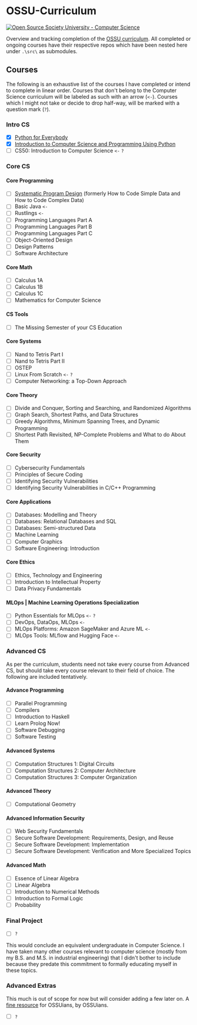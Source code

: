 # OSSU-Curriculum

[![Open Source Society University - Computer Science](https://img.shields.io/badge/OSSU-computer--science-blue.svg)](https://github.com/ossu/computer-science)

Overview and tracking completion of the [OSSU curriculum](https://github.com/ossu/computer-science). All completed or ongoing courses have their respective repos which have been nested here under `.\src\` as submodules.

## Courses

The following is an exhaustive list of the courses I have completed or intend to complete in linear order. Courses that don't belong to the Computer Science curriculum will be labeled as such with an arrow (`<-`). Courses which I might not take or decide to drop half-way, will be marked with a question mark (`?`).

### Intro CS

- [x] [Python for Everybody](https://github.com/MantiMantilla/Py4E)
- [x] [Introduction to Computer Science and Programming Using Python](https://github.com/MantiMantilla/Introduction-to-Computer-Science-edX)
- [ ] CS50: Introduction to Computer Science `<-` `?`

### Core CS

#### Core Programming

- [ ] [Systematic Program Design](https://github.com/MantiMantilla/How-to-Code-Simple-Data-edX/) (formerly How to Code Simple Data and How to Code Complex Data)
- [ ] Basic Java `<-`
- [ ] Rustlings `<-`
- [ ] Programming Languages Part A
- [ ] Programming Languages Part B
- [ ] Programming Languages Part C
- [ ] Object-Oriented Design
- [ ] Design Patterns
- [ ] Software Architecture

#### Core Math

- [ ] Calculus 1A
- [ ] Calculus 1B
- [ ] Calculus 1C
- [ ] Mathematics for Computer Science

#### CS Tools

- [ ] The Missing Semester of your CS Education

#### Core Systems

- [ ] Nand to Tetris Part I
- [ ] Nand to Tetris Part II
- [ ] OSTEP
- [ ] Linux From Scratch `<-` `?`
- [ ] Computer Networking: a Top-Down Approach

#### Core Theory

- [ ] Divide and Conquer, Sorting and Searching, and Randomized Algorithms
- [ ] Graph Search, Shortest Paths, and Data Structures
- [ ] Greedy Algorithms, Minimum Spanning Trees, and Dynamic Programming
- [ ] Shortest Path Revisited, NP-Complete Problems and What to do About Them

#### Core Security

- [ ] Cybersecurity Fundamentals
- [ ] Principles of Secure Coding
- [ ] Identifying Security Vulnerabilities
- [ ] Identifying Security Vulnerabilities in C/C++ Programming

#### Core Applications

- [ ] Databases: Modelling and Theory
- [ ] Databases: Relational Databases and SQL
- [ ] Databases: Semi-structured Data
- [ ] Machine Learning
- [ ] Computer Graphics
- [ ] Software Engineering: Introduction

#### Core Ethics
- [ ] Ethics, Technology and Engineering
- [ ] Introduction to Intellectual Property
- [ ] Data Privacy Fundamentals

#### MLOps | Machine Learning Operations Specialization
- [ ] Python Essentials for MLOps `<-` `?`
- [ ] DevOps, DataOps, MLOps `<-`
- [ ] MLOps Platforms: Amazon SageMaker and Azure ML `<-`
- [ ] MLOps Tools: MLflow and Hugging Face `<-`

### Advanced CS

As per the curriculum, students need not take every course from Advanced CS, but should take every course relevant to their field of choice. The following are included tentatively.

#### Advance Programming

- [ ] Parallel Programming
- [ ] Compilers
- [ ] Introduction to Haskell
- [ ] Learn Prolog Now!
- [ ] Software Debugging
- [ ] Software Testing

#### Advanced Systems

- [ ] Computation Structures 1: Digital Circuits
- [ ] Computation Structures 2: Computer Architecture
- [ ] Computation Structures 3: Computer Organization

#### Advanced Theory

- [ ] Computational Geometry

#### Advanced Information Security

- [ ] Web Security Fundamentals
- [ ] Secure Software Development: Requirements, Design, and Reuse
- [ ] Secure Software Development: Implementation
- [ ] Secure Software Development: Verification and More Specialized Topics

#### Advanced Math

- [ ] Essence of Linear Algebra
- [ ] Linear Algebra
- [ ] Introduction to Numerical Methods
- [ ] Introduction to Formal Logic
- [ ] Probability

### Final Project

-  [ ] `?`

This would conclude an equivalent undergraduate in Computer Science. I have taken many other courses relevant to computer science (mostly from my B.S. and M.S. in industrial engineering) that I didn't bother to include because they predate this commitment to formally educating myself in these topics.

### Advanced Extras

This much is out of scope for now but will consider adding a few later on. A [fine resource](https://github.com/ossu/computer-science/blob/master/extras/courses.md) for OSSUians, by OSSUians.

- [ ] `?`
